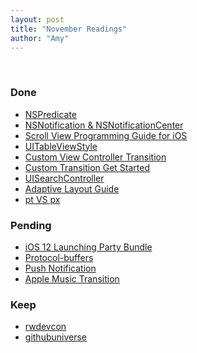 ```yaml
---
layout: post
title: "November Readings"
author: "Amy"
---
```


<br>

### Done
- [NSPredicate](https://nshipster.com/nspredicate/)
- [NSNotification &
NSNotification​Center](https://nshipster.com/nsnotification-and-nsnotificationcenter/)
- [Scroll View Programming Guide for iOS](https://developer.apple.com/library/archive/documentation/WindowsViews/Conceptual/UIScrollView_pg/Introduction/Introduction.html#//apple_ref/doc/uid/TP40008179-CH1-SW1)
- [UITableViewStyle](https://developer.apple.com/library/archive/documentation/UserExperience/Conceptual/TableView_iPhone/TableViewStyles/TableViewCharacteristics.html#//apple_ref/doc/uid/TP40007451-CH3-SW4)
- [Custom View Controller Transition](https://www.raywenderlich.com/359-ios-animation-tutorial-custom-view-controller-presentation-transitions)
- [Custom Transition Get Started](https://www.raywenderlich.com/322-custom-uiviewcontroller-transitions-getting-started)
- [UISearchController](https://www.raywenderlich.com/472-uisearchcontroller-tutorial-getting-started)
- [Adaptive Layout Guide](https://www.raywenderlich.com/492-adaptive-layout-tutorial-in-ios-11-getting-started)
- [pt VS px](https://zeddios.tistory.com/6)

### Pending

- [iOS 12 Launching Party Bundle](https://store.raywenderlich.com/products/ios-12-launch-party-bundle?utm_source=ios-weekly&utm_medium=email&utm_campaign=last-chance&utm_content=bundle-link)
- [Protocol-buffers](https://www.raywenderlich.com/749-introduction-to-protocol-buffers-on-ios)
- [Push Notification](https://store.raywenderlich.com/products/push-notifications-by-tutorials)
- [Apple Music Transition](https://www.raywenderlich.com/221-recreating-the-apple-music-now-playing-transition)


### Keep
- [rwdevcon](https://www.rwdevcon.com)
- [githubuniverse](https://githubuniverse.com)